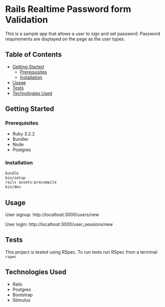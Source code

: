 # Rails Realtime Password form Validation

This is a sample app that allows a user to sign and set password.
Password requirements are displayed on the page as the user types.

## Table of Contents

- [Getting Started](#getting-started)
  - [Prerequisites](#prerequisites)
  - [Installation](#installation)
- [Usage](#usage)
- [Tests](#tests)
- [Technologies Used](#technologies-used)

## Getting Started

### Prerequisites

- Ruby 3.2.2
- Bundler
- Node
- Postgres

### Installation

```sh
bundle
bin/setup
rails assets:precompile
bin/dev
```

## Usage

User signup:
http://localhost:3000/users/new

User login: http://localhost:3000/user_sessions/new

## Tests

This project is tested using RSpec.
To run tests run RSpec from a terminal: `rspec`

## Technologies Used

- Rails
- Postgres
- Bootstrap
- Stimulus